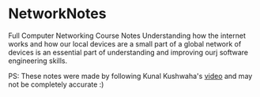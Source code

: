 # NetworkNotes
Full Computer Networking Course Notes
Understanding how the internet works and how our local devices are a small part of a global network of devices is an essential part of understanding and improving ourj software engineering skills. 

PS: These notes were made by following Kunal Kushwaha's [video](https://www.youtube.com/watch?v=IPvYjXCsTg8) and may not be completely accurate :)
